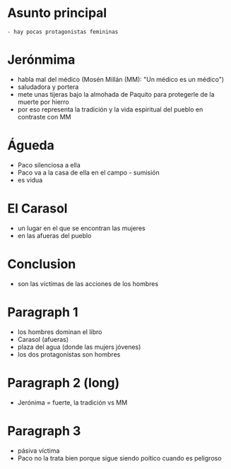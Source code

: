 # Asunto principal
    - hay pocas protagonistas femininas


# Jerónmima
- habla mal del médico (Mosén Millán (MM): "Un médico es un médico")
- saludadora y portera
- mete unas tijeras bajo la almohada de Paquito para protegerle de la muerte por hierro
- por eso representa la tradición y la vida espiritual del pueblo en contraste con MM

# Águeda
- Paco silenciosa a ella
- Paco va a la casa de ella en el campo - sumisión
- es vidua


# El Carasol
- un lugar en el que se encontran las mujeres
- en las afueras del pueblo 

# Conclusion
- son las víctimas de las acciones de los hombres

# Paragraph 1
- los hombres dominan el libro
- Carasol (afueras)
- plaza del agua (donde las mujers jóvenes)
- los dos protagonistas son hombres

# Paragraph 2 (long)
- Jerónima = fuerte, la tradición vs MM

# Paragraph 3
- pásiva víctima
- Paco no la trata bien porque sigue siendo poítico cuando es peligroso
